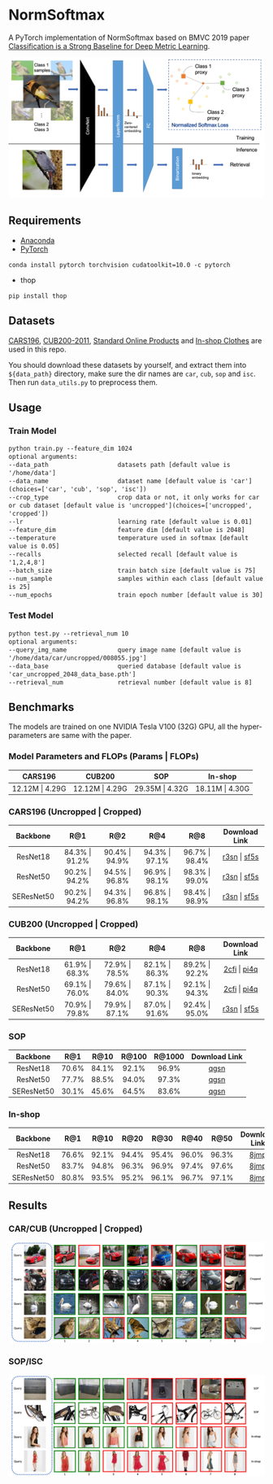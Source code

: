 # NormSoftmax
A PyTorch implementation of NormSoftmax based on BMVC 2019 paper [Classification is a Strong Baseline for Deep Metric Learning](https://arxiv.org/abs/1811.12649).

![Network Architecture](results/structure.png)

## Requirements
- [Anaconda](https://www.anaconda.com/download/)
- [PyTorch](https://pytorch.org)
```
conda install pytorch torchvision cudatoolkit=10.0 -c pytorch
```
- thop
```
pip install thop
```

## Datasets
[CARS196](http://ai.stanford.edu/~jkrause/cars/car_dataset.html), [CUB200-2011](http://www.vision.caltech.edu/visipedia/CUB-200-2011.html), 
[Standard Online Products](http://cvgl.stanford.edu/projects/lifted_struct/) and 
[In-shop Clothes](http://mmlab.ie.cuhk.edu.hk/projects/DeepFashion/InShopRetrieval.html) are used in this repo.

You should download these datasets by yourself, and extract them into `${data_path}` directory, make sure the dir names are 
`car`, `cub`, `sop` and `isc`. Then run `data_utils.py` to preprocess them.

## Usage
### Train Model
```
python train.py --feature_dim 1024
optional arguments:
--data_path                   datasets path [default value is '/home/data']
--data_name                   dataset name [default value is 'car'](choices=['car', 'cub', 'sop', 'isc'])
--crop_type                   crop data or not, it only works for car or cub dataset [default value is 'uncropped'](choices=['uncropped', 'cropped'])
--lr                          learning rate [default value is 0.01]
--feature_dim                 feature dim [default value is 2048]
--temperature                 temperature used in softmax [default value is 0.05]
--recalls                     selected recall [default value is '1,2,4,8']
--batch_size                  train batch size [default value is 75]
--num_sample                  samples within each class [default value is 25]
--num_epochs                  train epoch number [default value is 30]
```

### Test Model
```
python test.py --retrieval_num 10
optional arguments:
--query_img_name              query image name [default value is '/home/data/car/uncropped/008055.jpg']
--data_base                   queried database [default value is 'car_uncropped_2048_data_base.pth']
--retrieval_num               retrieval number [default value is 8]
```

## Benchmarks
The models are trained on one NVIDIA Tesla V100 (32G) GPU, all the hyper-parameters are same with the paper.

### Model Parameters and FLOPs (Params | FLOPs)
<table>
  <thead>
    <tr>
      <th>CARS196</th>
      <th>CUB200</th>
      <th>SOP</th>
      <th>In-shop</th>
    </tr>
  </thead>
  <tbody>
    <tr>
      <td align="center">12.12M | 4.29G</td>
      <td align="center">12.12M | 4.29G</td>
      <td align="center">29.35M | 4.32G</td>
      <td align="center">18.11M | 4.30G</td>
    </tr>
  </tbody>
</table>

### CARS196 (Uncropped | Cropped)
<table>
  <thead>
    <tr>
      <th>Backbone</th>
      <th>R@1</th>
      <th>R@2</th>
      <th>R@4</th>
      <th>R@8</th>
      <th>Download Link</th>
    </tr>
  </thead>
  <tbody>
    <tr>
      <td align="center">ResNet18</td>
      <td align="center">84.3% | 91.2%</td>
      <td align="center">90.4% | 94.9%</td>
      <td align="center">94.3% | 97.1%</td>
      <td align="center">96.7% | 98.4%</td>
      <td align="center"><a href="https://pan.baidu.com/s/1W3-QKVe5HpCAHJTgxI1M5Q">r3sn</a> | <a href="https://pan.baidu.com/s/171Wqa-1TNquzedjlFhaYGg">sf5s</a></td>
    </tr>
    <tr>
      <td align="center">ResNet50</td>
      <td align="center">90.2% | 94.2%</td>
      <td align="center">94.5% | 96.8%</td>
      <td align="center">96.9% | 98.1%</td>
      <td align="center">98.3% | 99.0%</td>
      <td align="center"><a href="https://pan.baidu.com/s/1W3-QKVe5HpCAHJTgxI1M5Q">r3sn</a> | <a href="https://pan.baidu.com/s/171Wqa-1TNquzedjlFhaYGg">sf5s</a></td>
    </tr>
    <tr>
      <td align="center">SEResNet50</td>
      <td align="center">90.2% | 94.2%</td>
      <td align="center">94.3% | 96.8%</td>
      <td align="center">96.8% | 98.1%</td>
      <td align="center">98.4% | 98.9%</td>
      <td align="center"><a href="https://pan.baidu.com/s/1W3-QKVe5HpCAHJTgxI1M5Q">r3sn</a> | <a href="https://pan.baidu.com/s/171Wqa-1TNquzedjlFhaYGg">sf5s</a></td>
    </tr>
  </tbody>
</table>

### CUB200 (Uncropped | Cropped)
<table>
  <thead>
    <tr>
      <th>Backbone</th>
      <th>R@1</th>
      <th>R@2</th>
      <th>R@4</th>
      <th>R@8</th>
      <th>Download Link</th>
    </tr>
  </thead>
  <tbody>
    <tr>
      <td align="center">ResNet18</td>
      <td align="center">61.9% | 68.3%</td>
      <td align="center">72.9% | 78.5%</td>
      <td align="center">82.1% | 86.3%</td>
      <td align="center">89.2% | 92.2%</td>
      <td align="center"><a href="https://pan.baidu.com/s/1_Ij-bYHZC31cxEWUnYwqwQ">2cfi</a> | <a href="https://pan.baidu.com/s/1deaYb2RWHikztHHsbJyuNw">pi4q</a></td>
    </tr>
    <tr>
      <td align="center">ResNet50</td>
      <td align="center">69.1% | 76.0%</td>
      <td align="center">79.6% | 84.0%</td>
      <td align="center">87.1% | 90.3%</td>
      <td align="center">92.1% | 94.3%</td>
      <td align="center"><a href="https://pan.baidu.com/s/1_Ij-bYHZC31cxEWUnYwqwQ">2cfi</a> | <a href="https://pan.baidu.com/s/1deaYb2RWHikztHHsbJyuNw">pi4q</a></td>
    </tr>
    <tr>
      <td align="center">SEResNet50</td>
      <td align="center">70.9% | 79.8%</td>
      <td align="center">79.9% | 87.1%</td>
      <td align="center">87.0% | 91.6%</td>
      <td align="center">92.4% | 95.0%</td>
      <td align="center"><a href="https://pan.baidu.com/s/1W3-QKVe5HpCAHJTgxI1M5Q">r3sn</a> | <a href="https://pan.baidu.com/s/171Wqa-1TNquzedjlFhaYGg">sf5s</a></td>
    </tr>
  </tbody>
</table>

### SOP
<table>
  <thead>
    <tr>
      <th>Backbone</th>
      <th>R@1</th>
      <th>R@10</th>
      <th>R@100</th>
      <th>R@1000</th>
      <th>Download Link</th>
    </tr>
  </thead>
  <tbody>
    <tr>
      <td align="center">ResNet18</td>
      <td align="center">70.6%</td>
      <td align="center">84.1%</td>
      <td align="center">92.1%</td>
      <td align="center">96.9%</td>
      <td align="center"><a href="https://pan.baidu.com/s/17I2nQMK5XBXL1XhiZ2elAg">qgsn</a></td>
    </tr>
    <tr>
      <td align="center">ResNet50</td>
      <td align="center">77.7%</td>
      <td align="center">88.5%</td>
      <td align="center">94.0%</td>
      <td align="center">97.3%</td>
      <td align="center"><a href="https://pan.baidu.com/s/17I2nQMK5XBXL1XhiZ2elAg">qgsn</a></td>
    </tr>
    <tr>
      <td align="center">SEResNet50</td>
      <td align="center">30.1%</td>
      <td align="center">45.6%</td>
      <td align="center">64.5%</td>
      <td align="center">83.6%</td>
      <td align="center"><a href="https://pan.baidu.com/s/17I2nQMK5XBXL1XhiZ2elAg">qgsn</a></td>
    </tr>
  </tbody>
</table>

### In-shop
<table>
  <thead>
    <tr>
      <th>Backbone</th>
      <th>R@1</th>
      <th>R@10</th>
      <th>R@20</th>
      <th>R@30</th>
      <th>R@40</th>
      <th>R@50</th>
      <th>Download Link</th>
    </tr>
  </thead>
  <tbody>
    <tr>
      <td align="center">ResNet18</td>
      <td align="center">76.6%</td>
      <td align="center">92.1%</td>
      <td align="center">94.4%</td>
      <td align="center">95.4%</td>
      <td align="center">96.0%</td>
      <td align="center">96.3%</td>
      <td align="center"><a href="https://pan.baidu.com/s/10Ow0JhXzRcPVsv5-j14ZjQ">8jmp</a></td>
    </tr>
    <tr>
      <td align="center">ResNet50</td>
      <td align="center">83.7%</td>
      <td align="center">94.8%</td>
      <td align="center">96.3%</td>
      <td align="center">96.9%</td>
      <td align="center">97.4%</td>
      <td align="center">97.6%</td>
      <td align="center"><a href="https://pan.baidu.com/s/10Ow0JhXzRcPVsv5-j14ZjQ">8jmp</a></td>
    </tr>
    <tr>
      <td align="center">SEResNet50</td>
      <td align="center">80.8%</td>
      <td align="center">93.5%</td>
      <td align="center">95.2%</td>
      <td align="center">96.1%</td>
      <td align="center">96.7%</td>
      <td align="center">97.1%</td>
      <td align="center"><a href="https://pan.baidu.com/s/10Ow0JhXzRcPVsv5-j14ZjQ">8jmp</a></td>
    </tr>
  </tbody>
</table>

## Results

### CAR/CUB (Uncropped | Cropped)

![CAR/CUB](results/car_cub.png)

### SOP/ISC

![SOP/ISC](results/sop_isc.png)
